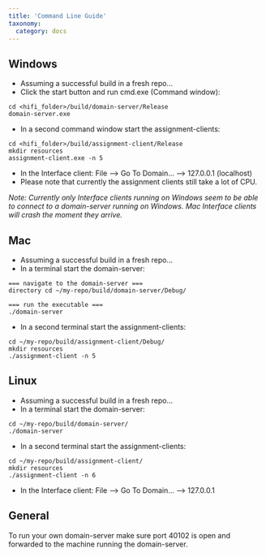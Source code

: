 ```yaml
---
title: 'Command Line Guide'
taxonomy:
  category: docs
---
```


## Windows

- Assuming a successful build in a fresh repo...
- Click the start button and run cmd.exe (Command window):

```
cd <hifi_folder>/build/domain-server/Release
domain-server.exe

```

- In a second command window start the assignment-clients:

```
cd <hifi_folder>/build/assignment-client/Release
mkdir resources
assignment-client.exe -n 5

```

- In the Interface client: File --> Go To Domain... --> 127.0.0.1 (localhost)
- Please note that currently the assignment clients still take a lot of CPU.

*Note: Currently only Interface clients running on Windows seem to be able to connect to a domain-server running on Windows. Mac Interface clients will crash the moment they arrive.*

## Mac

- Assuming a successful build in a fresh repo...
- In a terminal start the domain-server:

```
=== navigate to the domain-server ===
directory cd ~/my-repo/build/domain-server/Debug/

=== run the executable ===
./domain-server

```

- In a second terminal start the assignment-clients:

```
cd ~/my-repo/build/assignment-client/Debug/
mkdir resources
./assignment-client -n 5

```

## Linux

- Assuming a successful build in a fresh repo...
- In a terminal start the domain-server:

```
cd ~/my-repo/build/domain-server/
./domain-server

```

- In a second terminal start the assignment-clients:

```
cd ~/my-repo/build/assignment-client/
mkdir resources
./assignment-client -n 6

```

- In the Interface client: File --> Go To Domain... --> 127.0.0.1

## General

To run your own domain-server make sure port 40102 is open and forwarded to the machine running the domain-server.
